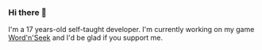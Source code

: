 ### Hi there 👋

I'm a 17 years-old self-taught developer. I'm currently working on my game [Word'n'Seek](https://word-n-seek.com/) and I'd be glad if you support me.
<!--/
**Libertas007/Libertas007** is a ✨ _special_ ✨ repository because its `README.md` (this file) appears on your GitHub profile.

Here are some ideas to get you started:

- 🔭 I’m currently working on ...
- 🌱 I’m currently learning ...
- 👯 I’m looking to collaborate on ...
- 🤔 I’m looking for help with ...
- 💬 Ask me about ...
- 📫 How to reach me: ...
- ⚡ Fun fact: ...
-->
